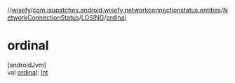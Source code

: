 //[wisefy](../../../../index.md)/[com.isupatches.android.wisefy.networkconnectionstatus.entities](../../index.md)/[NetworkConnectionStatus](../index.md)/[LOSING](index.md)/[ordinal](ordinal.md)

# ordinal

[androidJvm]\
val [ordinal](ordinal.md): [Int](https://kotlinlang.org/api/latest/jvm/stdlib/kotlin/-int/index.html)
